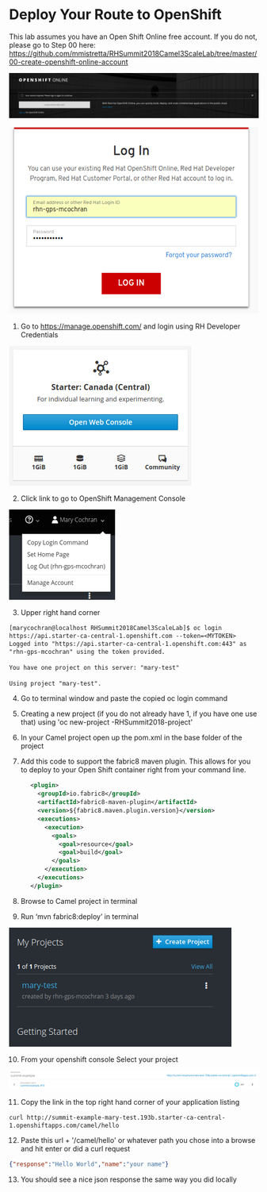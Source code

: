 # Deploy Your Route to OpenShift

This lab assumes you have an Open Shift Online free account.  If you do not, please go to Step 00 here: https://github.com/mmistretta/RHSummit2018Camel3ScaleLab/tree/master/00-create-openshift-online-account

![openshift-online-login.png](./../images/02-lab-images/openshift-online-login.png)
        
![login-with-developer-account.png](./../images/02-lab-images/login-with-developer-account.png)

1. Go to https://manage.openshift.com/ and login using RH Developer Credentials

![open-webconsole-start.png](./../images/02-lab-images/open-webconsole-start.png)

2. Click link to go to OpenShift Management Console

![copy-login-command.png](./../images/02-lab-images/copy-login-command.png)

3. Upper right hand corner <copy login command>
  
```
[marycochran@localhost RHSummit2018Camel3ScaleLab]$ oc login https://api.starter-ca-central-1.openshift.com --token=<MYTOKEN>
Logged into "https://api.starter-ca-central-1.openshift.com:443" as "rhn-gps-mcochran" using the token provided.

You have one project on this server: "mary-test"

Using project "mary-test".
```
  
4. Go to terminal window and paste the copied oc login command

5. Creating a new project (if you do not already have 1, if you have one use that) using 'oc new-project <yourName>-RHSummit2018-project'
        
6. In your Camel project open up the pom.xml in the base folder of the project

7.  Add this code to support the fabric8 maven plugin. This allows for you to deploy to your Open Shift container right from your command line.

```xml
      <plugin>
        <groupId>io.fabric8</groupId>
        <artifactId>fabric8-maven-plugin</artifactId>
        <version>${fabric8.maven.plugin.version}</version>
        <executions>
          <execution>
            <goals>
              <goal>resource</goal>
              <goal>build</goal>
            </goals>
          </execution>
        </executions>
      </plugin>
```

8. Browse to Camel project in terminal

<TODO insert text from end of output for fabric8:deploy> 

9. Run ‘mvn fabric8:deploy’ in terminal 

![3scale-select-project.png](./../images/02-lab-images/3scale-select-project.png)

10. From your openshift console Select your project

![3scale-click-link.png](./../images/02-lab-images/3scale-click-link.png)

11. Copy the link in the top right hand corner of your application listing

```
curl http://summit-example-mary-test.193b.starter-ca-central-1.openshiftapps.com/camel/hello
```

12. Paste this url + '/camel/hello' or whatever path you chose into a browse and hit enter or did a curl request
```json
{"response":"Hello World","name":"your name"}
```
13. You should see a nice json response the same way you did locally
